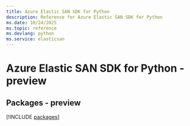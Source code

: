 ```yaml
---
title: Azure Elastic SAN SDK for Python
description: Reference for Azure Elastic SAN SDK for Python
ms.date: 10/24/2025
ms.topic: reference
ms.devlang: python
ms.service: elasticsan
---
```

# Azure Elastic SAN SDK for Python - preview
## Packages - preview
[!INCLUDE [packages](elastic-san-index.md)]